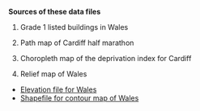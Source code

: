 **Sources of these data files**

1. Grade 1 listed buildings in Wales

2. Path map of Cardiff half marathon

3. Choropleth map of the deprivation index for Cardiff

4. Relief map of Wales
- [Elevation file for Wales](https://ec.europa.eu/eurostat/web/gisco/geodata/reference-data/elevation/copernicus-dem/elevation)
- [Shapefile for contour map of Wales](https://datashare.ed.ac.uk/handle/10283/2410?show=full)
